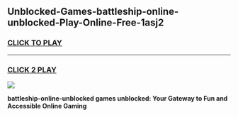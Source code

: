 
## Unblocked-Games-battleship-online-unblocked-Play-Online-Free-1asj2
<h3>
<a href="https://premium76.site?title=battleship-online-unblocked&ref=26A">CLICK TO PLAY</a></h3>
<hr>

<h3>
<a href="https://premium76.site?title=battleship-online-unblocked&ref=26A">CLICK 2 PLAY</a>
  
</h3>

<a href="https://premium76.site?title=battleship-online-unblocked&ref=26A"><img src="https://clearcache.store/games.png"></a>


**battleship-online-unblocked games unblocked: Your Gateway to Fun and Accessible Online Gaming**
